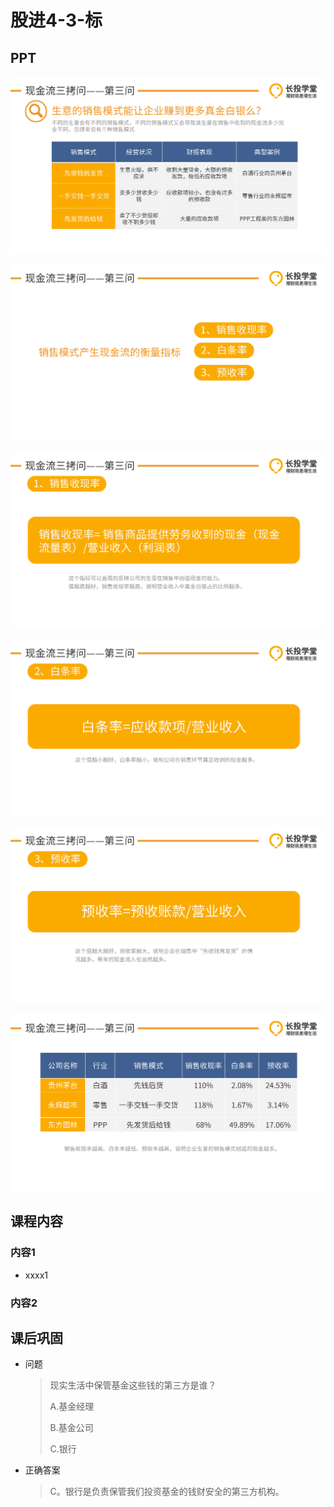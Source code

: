 # 股进4-3-标

## PPT

![课程ppt](assets/4-3-1.jpg)

![课程ppt](assets/4-3-2.jpg)

![课程ppt](assets/4-3-3.jpg)

![课程ppt](assets/4-3-4.jpg)

![课程ppt](assets/4-3-5.jpg)

![课程ppt](assets/4-3-6.jpg)

## 课程内容

### 内容1

- xxxx1

  > 

### 内容2

## 课后巩固

- 问题

  > 现实生活中保管基金这些钱的第三方是谁？
  >
  > A.基金经理
  >
  > B.基金公司
  >
  > C.银行

- 正确答案

  > C。银行是负责保管我们投资基金的钱财安全的第三方机构。